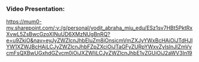 ### Video Presentation:
https://mum0-my.sharepoint.com/:v:/g/personal/yodit_abraha_miu_edu/ESz1sv7HBt5PktRxXvwL5ZsBwcGzoXINuUD6XMzNUgBnRQ?e=u9ZkiO&nav=eyJyZWZlcnJhbEluZm8iOnsicmVmZXJyYWxBcHAiOiJTdHJlYW1XZWJBcHAiLCJyZWZlcnJhbFZpZXciOiJTaGFyZURpYWxvZyIsInJlZmVycmFsQXBwUGxhdGZvcm0iOiJXZWIiLCJyZWZlcnJhbE1vZGUiOiJ2aWV3In19
